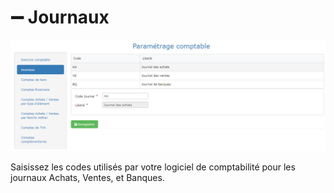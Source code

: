 # ➖ Journaux

![](../../../.gitbook/assets/compte_par_journal.png)

Saisissez les codes utilisés par votre logiciel de comptabilité pour les journaux Achats, Ventes, et Banques.
